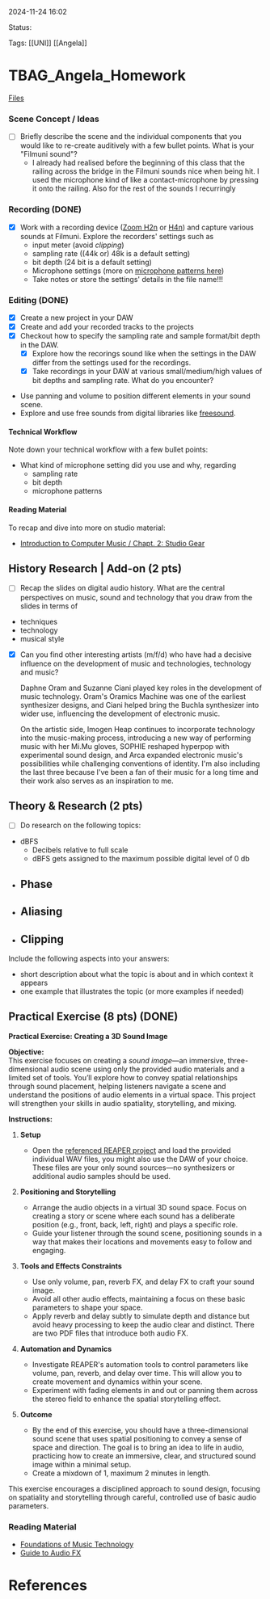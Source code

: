 2024-11-24 16:02

Status:

Tags: [[UNI]] [[Angela]]

# TBAG_Angela_Homework


[Files](https://mega.nz/folder/meoiCB7b#BptQS87swuKpcHsYdRvaEQ)

### Scene Concept / Ideas

- [ ] Briefly describe the scene and the individual components that you would like to re-create auditively with a few bullet points. What is your "Filmuni sound"?
	- I already had realised before the beginning of this class that the railing across the bridge in the Filmuni sounds nice when being hit. I used the microphone kind of like a contact-microphone by pressing it onto the railing. Also for the rest of the sounds I recurringly  
### Recording (DONE)

- [x] Work with a recording device ([Zoom H2n](https://www.zoom.co.jp/sites/default/files/products/downloads/pdfs/D_H2n_0.pdf) or [H4n](https://zoomcorp.com/media/documents/D_H4n_Pro_QuickGuide.pdf)) and capture various sounds at Filmuni. Explore the recorders' settings such as 
    - input meter (avoid _clipping_)
    - sampling rate ((44k or) 48k is a default setting)
    - bit depth (24 bit is a default setting)
    - Microphone settings (more on [microphone patterns here](https://cmtext.indiana.edu/studio/chapter2_mics4.php))
    - Take notes or store the settings' details in the file name!!!


### Editing (DONE)

- [x] Create a new project in your DAW
- [x] Create and add your recorded tracks to the projects
- [x] Checkout how to specify the sampling rate and sample format/bit depth in the DAW. 
    - [x] Explore how the recorings sound like when the settings in the DAW differ from the settings used for the recordings.
    - [x] Take recordings in your DAW at various small/medium/high values of bit depths and sampling rate. What do you encounter?
- Use panning and volume to position different elements in your sound scene.
- Explore and use free sounds from digital libraries like [freesound](https://freesound.org/).

#### Technical Workflow

Note down your technical workflow with a few bullet points:

- What kind of microphone setting did you use and why, regarding 
    - sampling rate
    - bit depth
    - microphone patterns

#### Reading Material

To recap and dive into more on studio material:

- [Introduction to Computer Music / Chapt. 2: Studio Gear](https://cmtext.indiana.edu/studio/chapter2_intro.php)

## History Research | Add-on (2 pts)

- [ ] Recap the slides on digital audio history. What are the central perspectives on music, sound and technology that you draw from the slides in terms of

- techniques
- technology
- musical style

- [x] Can you find other interesting artists (m/f/d) who have had a decisive influence on the development of music and technologies, technology and music?

	Daphne Oram and Suzanne Ciani played key roles in the development of music technology. Oram's Oramics Machine was one of the earliest synthesizer designs, and Ciani helped bring the Buchla synthesizer into wider use, influencing the development of electronic music.
	
	On the artistic side, Imogen Heap continues to incorporate technology into the music-making process, introducing a new way of performing music with her Mi.Mu gloves, SOPHIE reshaped hyperpop with experimental sound design, and Arca expanded electronic music's possibilities while challenging conventions of identity. I'm also including the last three because I've been a fan of their music for a long time and their work also serves as an inspiration to me.
## Theory & Research (2 pts)

- [ ] Do research on the following topics:

- dBFS
	- Decibels relative to full scale
	- dBFS gets assigned to the maximum possible digital level of 0 db
- Phase
	- 
- Aliasing
	- 
- Clipping 
	- 

Include the following aspects into your answers:

- short description about what the topic is about and in which context it appears
- one example that illustrates the topic (or more examples if needed)
## Practical Exercise (8 pts) (DONE)

**Practical Exercise: Creating a 3D Sound Image**

**Objective:**  
This exercise focuses on creating a _sound image_—an immersive, three-dimensional audio scene using only the provided audio materials and a limited set of tools. You’ll explore how to convey spatial relationships through sound placement, helping listeners navigate a scene and understand the positions of audio elements in a virtual space. This project will strengthen your skills in audio spatiality, storytelling, and mixing.

**Instructions:**

1. **Setup**
    
    - Open the [referenced REAPER project](https://owncloud.gwdg.de/index.php/s/4KnrFOgQC6en2t5) and load the provided individual WAV files, you might also use the DAW of your choice. These files are your only sound sources—no synthesizers or additional audio samples should be used.
2. **Positioning and Storytelling**
    
    - Arrange the audio objects in a virtual 3D sound space. Focus on creating a story or scene where each sound has a deliberate position (e.g., front, back, left, right) and plays a specific role.
    - Guide your listener through the sound scene, positioning sounds in a way that makes their locations and movements easy to follow and engaging.
3. **Tools and Effects Constraints**
    
    - Use only volume, pan, reverb FX, and delay FX to craft your sound image.
    - Avoid all other audio effects, maintaining a focus on these basic parameters to shape your space.
    - Apply reverb and delay subtly to simulate depth and distance but avoid heavy processing to keep the audio clear and distinct. There are two PDF files that introduce both audio FX.
4. **Automation and Dynamics**
    
    - Investigate REAPER's automation tools to control parameters like volume, pan, reverb, and delay over time. This will allow you to create movement and dynamics within your scene.
    - Experiment with fading elements in and out or panning them across the stereo field to enhance the spatial storytelling effect.
5. **Outcome**
    
    - By the end of this exercise, you should have a three-dimensional sound scene that uses spatial positioning to convey a sense of space and direction. The goal is to bring an idea to life in audio, practicing how to create an immersive, clear, and structured sound image within a minimal setup.
    - Create a mixdown of 1, maximum 2 minutes in length.

This exercise encourages a disciplined approach to sound design, focusing on spatiality and storytelling through careful, controlled use of basic audio parameters.

### Reading Material

- [Foundations of Music Technology](https://vjmanzo.com/oup/fmt/)
- [Guide to Audio FX](https://www.izotope.com/en/learn/guide-to-audio-effects.html?srsltid=AfmBOooOoEnZL7-pqiYhJS5co1xhjP_ACzcCk_8fBn1n5ud4z_Ow7iWz)







# References
